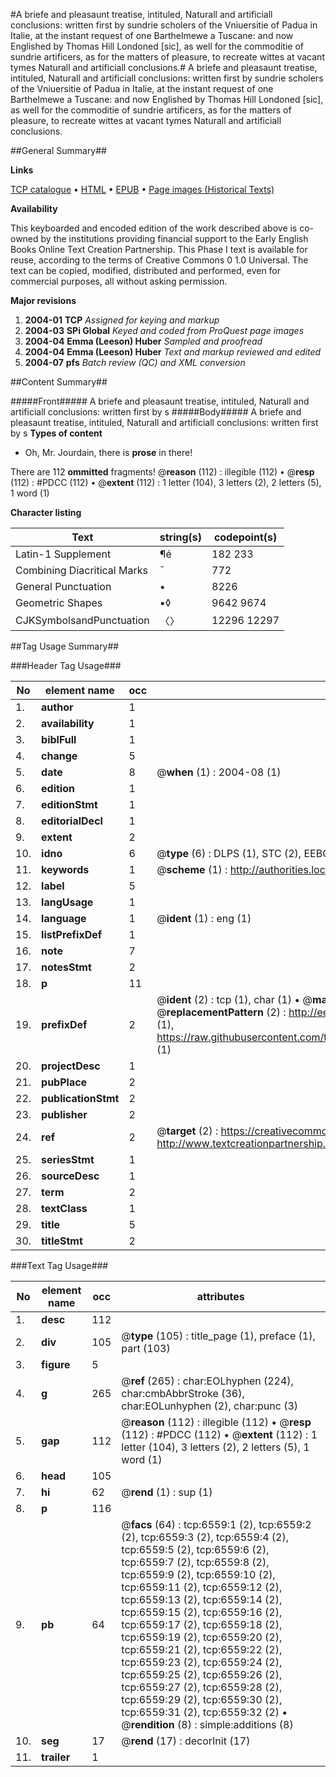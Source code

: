 #A briefe and pleasaunt treatise, intituled, Naturall and artificiall conclusions: written first by sundrie scholers of the Vniuersitie of Padua in Italie, at the instant request of one Barthelmewe a Tuscane: and now Englished by Thomas Hill Londoned [sic], as well for the commoditie of sundrie artificers, as for the matters of pleasure, to recreate wittes at vacant tymes Naturall and artificiall conclusions.#
A briefe and pleasaunt treatise, intituled, Naturall and artificiall conclusions: written first by sundrie scholers of the Vniuersitie of Padua in Italie, at the instant request of one Barthelmewe a Tuscane: and now Englished by Thomas Hill Londoned [sic], as well for the commoditie of sundrie artificers, as for the matters of pleasure, to recreate wittes at vacant tymes
Naturall and artificiall conclusions.

##General Summary##

**Links**

[TCP catalogue](http://www.ota.ox.ac.uk/tcp/)  • 
[HTML](http://tei.it.ox.ac.uk/tcp/Texts-HTML/free/A03/A03361.html)  • 
[EPUB](http://tei.it.ox.ac.uk/tcp/Texts-EPUB/free/A03/A03361.epub) • 
[Page images (Historical Texts)](https://data.historicaltexts.jisc.ac.uk/view?pubId=eebo-99841939e&pageId=eebo-99841939e-6559-1)

**Availability**

This keyboarded and encoded edition of the
	       work described above is co-owned by the institutions
	       providing financial support to the Early English Books
	       Online Text Creation Partnership. This Phase I text is
	       available for reuse, according to the terms of Creative
	       Commons 0 1.0 Universal. The text can be copied,
	       modified, distributed and performed, even for
	       commercial purposes, all without asking permission.

**Major revisions**

1. __2004-01__ __TCP__ *Assigned for keying and markup*
1. __2004-03__ __SPi Global__ *Keyed and coded from ProQuest page images*
1. __2004-04__ __Emma (Leeson) Huber__ *Sampled and proofread*
1. __2004-04__ __Emma (Leeson) Huber__ *Text and markup reviewed and edited*
1. __2004-07__ __pfs__ *Batch review (QC) and XML conversion*

##Content Summary##

#####Front#####
A briefe and pleasaunt treatise, intituled, Naturall and artificiall conclusions: written first by s
#####Body#####
A briefe and pleasaunt treatise, intituled, Naturall and artificiall conclusions: written first by s
**Types of content**

  * Oh, Mr. Jourdain, there is **prose** in there!

There are 112 **ommitted** fragments! 
 @__reason__ (112) : illegible (112)  •  @__resp__ (112) : #PDCC (112)  •  @__extent__ (112) : 1 letter (104), 3 letters (2), 2 letters (5), 1 word (1)

**Character listing**


|Text|string(s)|codepoint(s)|
|---|---|---|
|Latin-1 Supplement|¶é|182 233|
|Combining             Diacritical Marks|̄|772|
|General Punctuation|•|8226|
|Geometric Shapes|▪◊|9642 9674|
|CJKSymbolsandPunctuation|〈〉|12296 12297|

##Tag Usage Summary##

###Header Tag Usage###

|No|element name|occ|attributes|
|---|---|---|---|
|1.|__author__|1||
|2.|__availability__|1||
|3.|__biblFull__|1||
|4.|__change__|5||
|5.|__date__|8| @__when__ (1) : 2004-08 (1)|
|6.|__edition__|1||
|7.|__editionStmt__|1||
|8.|__editorialDecl__|1||
|9.|__extent__|2||
|10.|__idno__|6| @__type__ (6) : DLPS (1), STC (2), EEBO-CITATION (1), PROQUEST (1), VID (1)|
|11.|__keywords__|1| @__scheme__ (1) : http://authorities.loc.gov/ (1)|
|12.|__label__|5||
|13.|__langUsage__|1||
|14.|__language__|1| @__ident__ (1) : eng (1)|
|15.|__listPrefixDef__|1||
|16.|__note__|7||
|17.|__notesStmt__|2||
|18.|__p__|11||
|19.|__prefixDef__|2| @__ident__ (2) : tcp (1), char (1)  •  @__matchPattern__ (2) : ([0-9\-]+):([0-9IVX]+) (1), (.+) (1)  •  @__replacementPattern__ (2) : http://eebo.chadwyck.com/downloadtiff?vid=$1&page=$2 (1), https://raw.githubusercontent.com/textcreationpartnership/Texts/master/tcpchars.xml#$1 (1)|
|20.|__projectDesc__|1||
|21.|__pubPlace__|2||
|22.|__publicationStmt__|2||
|23.|__publisher__|2||
|24.|__ref__|2| @__target__ (2) : https://creativecommons.org/publicdomain/zero/1.0/ (1), http://www.textcreationpartnership.org/docs/. (1)|
|25.|__seriesStmt__|1||
|26.|__sourceDesc__|1||
|27.|__term__|2||
|28.|__textClass__|1||
|29.|__title__|5||
|30.|__titleStmt__|2||


###Text Tag Usage###

|No|element name|occ|attributes|
|---|---|---|---|
|1.|__desc__|112||
|2.|__div__|105| @__type__ (105) : title_page (1), preface (1), part (103)|
|3.|__figure__|5||
|4.|__g__|265| @__ref__ (265) : char:EOLhyphen (224), char:cmbAbbrStroke (36), char:EOLunhyphen (2), char:punc (3)|
|5.|__gap__|112| @__reason__ (112) : illegible (112)  •  @__resp__ (112) : #PDCC (112)  •  @__extent__ (112) : 1 letter (104), 3 letters (2), 2 letters (5), 1 word (1)|
|6.|__head__|105||
|7.|__hi__|62| @__rend__ (1) : sup (1)|
|8.|__p__|116||
|9.|__pb__|64| @__facs__ (64) : tcp:6559:1 (2), tcp:6559:2 (2), tcp:6559:3 (2), tcp:6559:4 (2), tcp:6559:5 (2), tcp:6559:6 (2), tcp:6559:7 (2), tcp:6559:8 (2), tcp:6559:9 (2), tcp:6559:10 (2), tcp:6559:11 (2), tcp:6559:12 (2), tcp:6559:13 (2), tcp:6559:14 (2), tcp:6559:15 (2), tcp:6559:16 (2), tcp:6559:17 (2), tcp:6559:18 (2), tcp:6559:19 (2), tcp:6559:20 (2), tcp:6559:21 (2), tcp:6559:22 (2), tcp:6559:23 (2), tcp:6559:24 (2), tcp:6559:25 (2), tcp:6559:26 (2), tcp:6559:27 (2), tcp:6559:28 (2), tcp:6559:29 (2), tcp:6559:30 (2), tcp:6559:31 (2), tcp:6559:32 (2)  •  @__rendition__ (8) : simple:additions (8)|
|10.|__seg__|17| @__rend__ (17) : decorInit (17)|
|11.|__trailer__|1||
